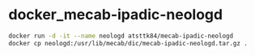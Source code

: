 # docker_mecab-ipadic-neologd

```sh
docker run -d -it --name neologd atsttk84/mecab-ipadic-neologd
docker cp neologd:/usr/lib/mecab/dic/mecab-ipadic-neologd.tar.gz .
```
